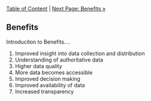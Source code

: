 [Table of Content](README.md#table-of-content) | [Next Page: Benefits »](4_Activities.md)

## Benefits

Introduciton to Benefits....

1. Improved insight into data collection and distribution
2. Understanding of authoritative data
3. Higher data quality
4. More data becomes accessible
5. Improved decision making
6. Improved availability of data
7. Increased transparency
